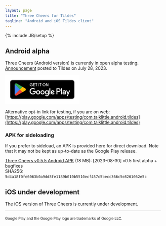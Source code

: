 ```yaml
---
layout: page
title: "Three Cheers for Tildes"
tagline: "Android and iOS Tildes client"
---
```

{% include JB/setup %}

<style>
    img[alt="Google Play Store link"] { width: 240px; }
</style>

## Android alpha

Three Cheers (Android version) is currently in open alpha testing. [Announcement](https://tildes.net/~tildes/18s2/three_cheers_for_tildes_android_version_is_open_for_alpha_testing_on_the_google_play_store) posted to Tildes on July 28, 2023.

[![Google Play Store link](/assets/images/google-play-badge.png)](https://play.google.com/store/apps/details?id=com.talklittle.android.tildes)

Alternative opt-in link for testing, if you are on web: [https://play.google.com/apps/testing/com.talklittle.android.tildes](https://play.google.com/apps/testing/com.talklittle.android.tildes)

### APK for sideloading

If you prefer to sideload, an APK is provided here for direct download. Note that it may not be kept as up-to-date as the Google Play release.

[Three Cheers v0.5.5 Android APK](https://three-cheers-archive.s3.amazonaws.com/three-cheers_0.5.5.apk) (18 MB): [2023-08-30] v0.5 first alpha + bugfixes  
SHA256: `5d4a18f0fe6063b0a9dd3fe1189b010b5510ecf457c5becc366c5e8261062e5c`

## iOS under development

The iOS version of Three Cheers is currently under development.

-----

<small>Google Play and the Google Play logo are trademarks of Google LLC.</small>